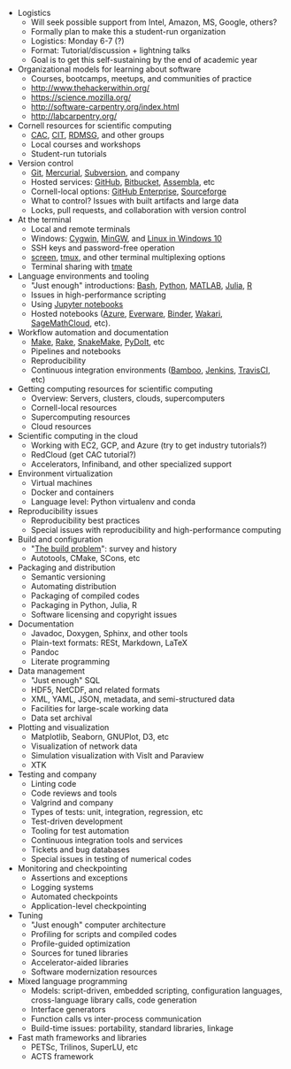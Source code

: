 - Logistics
  - Will seek possible support from Intel, Amazon, MS, Google, others?
  - Formally plan to make this a student-run organization
  - Logistics: Monday 6-7 (?)
  - Format: Tutorial/discussion + lightning talks
  - Goal is to get this self-sustaining by the end of academic year
- Organizational models for learning about software
  - Courses, bootcamps, meetups, and communities of practice
  - <http://www.thehackerwithin.org/>
  - <https://science.mozilla.org/>
  - <http://software-carpentry.org/index.html>
  - <http://labcarpentry.org/>
- Cornell resources for scientific computing
  - [CAC](https://www.cac.cornell.edu/),
    [CIT](http://www.it.cornell.edu/),
    [RDMSG](http://data.research.cornell.edu/), and other groups
  - Local courses and workshops
  - Student-run tutorials
- Version control
  - [Git](https://git-scm.com/),
    [Mercurial](https://www.mercurial-scm.org/),
    [Subversion](https://subversion.apache.org/), and company
  - Hosted services: [GitHub](https://github.com/),
    [Bitbucket](https://bitbucket.org/),
    [Assembla](https://www.assembla.com/home), etc
  - Cornell-local options:
    [GitHub Enterprise](http://www.it.cornell.edu/support/coecis/github.cfm), [Sourceforge](https://forge.cornell.edu/)
  - What to control?  Issues with built artifacts and large data
  - Locks, pull requests, and collaboration with version control
- At the terminal
  - Local and remote terminals
  - Windows: [Cygwin](https://www.cygwin.com/),
    [MinGW](http://www.mingw.org/), and
    [Linux in Windows 10](https://msdn.microsoft.com/en-us/commandline/wsl/about)
  - SSH keys and password-free operation
  - [screen](https://www.gnu.org/software/screen/),
    [tmux](https://tmux.github.io/), and other terminal multiplexing options
  - Terminal sharing with [tmate](https://tmate.io/)
- Language environments and tooling
  - "Just enough" introductions:
    [Bash](http://tldp.org/LDP/abs/html/),
    [Python](https://docs.python.org/3/tutorial/),
    [MATLAB](http://www.cs.cornell.edu/courses/cs1132/2015sp/),
    [Julia](http://julialang.org/learning/),
    [R](https://www.r-project.org/)
  - Issues in high-performance scripting
  - Using [Jupyter notebooks](http://jupyter.org/)
  - Hosted notebooks ([Azure](https://notebooks.azure.com/), [Everware](https://github.com/everware), [Binder](http://mybinder.org/), [Wakari](https://wakari.io/), [SageMathCloud](https://cloud.sagemath.com/), etc).
- Workflow automation and documentation
  - [Make](https://www.gnu.org/software/make/manual/make.html),
    [Rake](https://ruby.github.io/rake/),
    [SnakeMake](https://bitbucket.org/snakemake/snakemake/wiki/Home),
    [PyDoIt](http://pydoit.org/), etc
  - Pipelines and notebooks
  - Reproducibility
  - Continuous integration environments ([Bamboo](https://www.atlassian.com/software/bamboo),
  [Jenkins](https://jenkins.io/), [TravisCI](https://travis-ci.org/), etc)
- Getting computing resources for scientific computing
  - Overview: Servers, clusters, clouds, supercomputers
  - Cornell-local resources
  - Supercomputing resources
  - Cloud resources
- Scientific computing in the cloud
  - Working with EC2, GCP, and Azure (try to get industry tutorials?)
  - RedCloud (get CAC tutorial?)
  - Accelerators, Infiniband, and other specialized support
- Environment virtualization
  - Virtual machines
  - Docker and containers
  - Language level: Python virtualenv and conda
- Reproducibility issues
  - Reproducibility best practices
  - Special issues with reproducibility and high-performance computing
- Build and configuration
  - "[The build problem](http://grosskurth.ca/bib/2003/dubois.pdf)": survey and history
  - Autotools, CMake, SCons, etc
- Packaging and distribution
  - Semantic versioning
  - Automating distribution
  - Packaging of compiled codes
  - Packaging in Python, Julia, R
  - Software licensing and copyright issues
- Documentation
  - Javadoc, Doxygen, Sphinx, and other tools
  - Plain-text formats: RESt, Markdown, LaTeX
  - Pandoc
  - Literate programming
- Data management
  - "Just enough" SQL
  - HDF5, NetCDF, and related formats
  - XML, YAML, JSON, metadata, and semi-structured data
  - Facilities for large-scale working data
  - Data set archival
- Plotting and visualization
  - Matplotlib, Seaborn, GNUPlot, D3, etc
  - Visualization of network data
  - Simulation visualization with VisIt and Paraview
  - XTK
- Testing and company
  - Linting code
  - Code reviews and tools
  - Valgrind and company
  - Types of tests: unit, integration, regression, etc
  - Test-driven development
  - Tooling for test automation
  - Continuous integration tools and services
  - Tickets and bug databases
  - Special issues in testing of numerical codes
- Monitoring and checkpointing
  - Assertions and exceptions
  - Logging systems
  - Automated checkpoints
  - Application-level checkpointing
- Tuning
  - "Just enough" computer architecture
  - Profiling for scripts and compiled codes
  - Profile-guided optimization
  - Sources for tuned libraries
  - Accelerator-aided libraries
  - Software modernization resources
- Mixed language programming
  - Models: script-driven, embedded scripting, configuration languages,
    cross-language library calls, code generation
  - Interface generators
  - Function calls vs inter-process communication
  - Build-time issues: portability, standard libraries, linkage
- Fast math frameworks and libraries
  - PETSc, Trilinos, SuperLU, etc
  - ACTS framework
